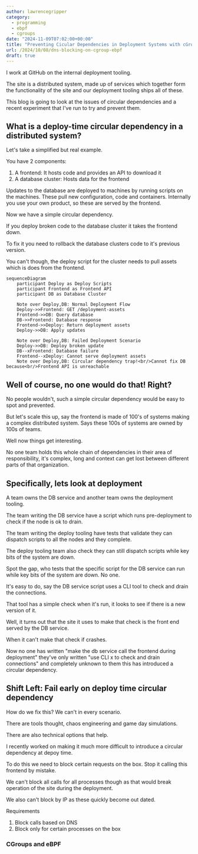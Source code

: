 ```yaml
---
author: lawrencegripper
category:
  - programming
  - ebpf
  - cgroups
date: "2024-11-09T07:02:00+00:00"
title: "Preventing Cicular Dependencies in Deployment Systems with cGroups and eBPF"
url: /2024/10/08/dns-blocking-on-cgroup-ebpf
draft: true
---
```


I work at GitHub on the internal deployment tooling. 

The site is a distributed system, made up of services which together form the functionality of the site and our deployment tooling ships all of these. 

This blog is going to look at the issues of circular dependencies and a recent experiment that I've run to try and prevent them. 

## What is a deploy-time circular dependency in a distributed system?

Let's take a simplified but real example.

You have 2 components:
1. A frontend: It hosts code and provides an API to download it
2. A database cluster: Hosts data for the frontend 

Updates to the database are deployed to machines by running scripts on the machines. These pull new configuration, code and containers. Internally you use your own product, so these are served by the frontend. 

Now we have a simple circular dependency.

If you deploy broken code to the database cluster it takes the frontend down.

To fix it you need to rollback the database clusters code to it's previous version. 

You can't though, the deploy script for the cluster needs to pull assets which is does from the frontend.

```mermaid
sequenceDiagram
    participant Deploy as Deploy Scripts
    participant Frontend as Frontend API
    participant DB as Database Cluster
    
    Note over Deploy,DB: Normal Deployment Flow
    Deploy->>Frontend: GET /deployment-assets
    Frontend->>DB: Query database
    DB->>Frontend: Database response
    Frontend->>Deploy: Return deployment assets
    Deploy->>DB: Apply updates
    
    Note over Deploy,DB: Failed Deployment Scenario
    Deploy->>DB: Deploy broken update
    DB--xFrontend: Database failure
    Frontend--xDeploy: Cannot serve deployment assets
    Note over Deploy,DB: Circular dependency trap!<br/>Cannot fix DB because<br/>Frontend API is unreachable
```

## Well of course, no one would do that! Right?

No people wouldn't, such a simple circular dependency would be easy to spot
and prevented.

But let's scale this up, say the frontend is made of 100's of systems making a complex distributed system. Says these 100s of systems are owned by 100s of teams.

Well now things get interesting. 

No one team holds this whole chain of dependencies in their area of responsibility, it's complex, long and context can get lost between different parts of that organization. 

## Specifically, lets look at deployment

A team owns the DB service and another team owns the deployment tooling. 

The team writing the DB service have a script which runs pre-deployment
to check if the node is ok to drain. 

The team writing the deploy tooling have tests that validate they can dispatch scripts to all the nodes and they complete. 

The deploy tooling team also check they can still dispatch scripts while key bits of the system are down. 

Spot the gap, who tests that the specific script for the DB service can run while key bits of the system are down. No one. 

It's easy to do, say the DB service script uses a CLI tool to check and drain the connections. 

That tool has a simple check when it's run, it looks to see if there is a new version of it. 

Well, it turns out that the site it uses to make that check is the front end served by the DB service. 

When it can't make that check if crashes. 

Now no one has written "make the db service call the frontend during deployment" they've only written "use CLI x to check and drain connections" and completely unknown to them this has introduced a circular dependency. 

## Shift Left: Fail early on deploy time circular dependency

How do we fix this? We can't in every scenario. 

There are tools thought, chaos engineering and game day simulations. 

There are also technical options that help. 

I recently worked on making it much more difficult to introduce a circular dependency at depoy time. 

To do this we need to block certain requests on the box. Stop it calling this frontend by mistake. 

We can't block all calls for all processes though as that would break operation of the site during the deployment. 

We also can't block by IP as these quickly become out dated. 

Requirements
1. Block calls based on DNS
2. Block only for certain processes on the box

### CGroups and eBPF




